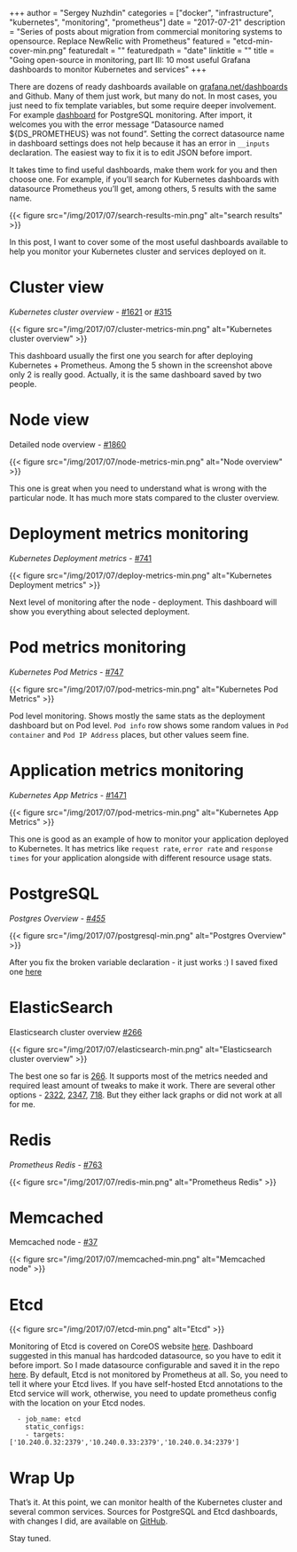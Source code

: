 +++
author = "Sergey Nuzhdin"
categories = ["docker", "infrastructure", "kubernetes", "monitoring", "prometheus"]
date = "2017-07-21"
description = "Series of posts about migration from commercial monitoring systems to opensource. Replace NewRelic with Prometheus"
featured = "etcd-min-cover-min.png"
featuredalt = ""
featuredpath = "date"
linktitle = ""
title = "Going open-source in monitoring, part III: 10 most useful Grafana dashboards to monitor Kubernetes and services"
+++

There are dozens of ready dashboards available on [grafana.net/dashboards](https://grafana.net/dashboards) and Github.
Many of them just work, but many do not. In most cases, you just need to fix template variables, but some require deeper involvement. 
For example [dashboard](https://grafana.com/dashboards/455) for PostgreSQL monitoring. After import, it welcomes you with the error message “Datasource named ${DS_PROMETHEUS} was not found”. Setting the correct datasource name in dashboard settings does not help because it has an error in `__inputs`  declaration. The easiest way to fix it is to edit JSON before import.

It takes time to find useful dashboards, make them work for you and then choose one. For example, if you’ll search for Kubernetes dashboards with datasource Prometheus you’ll get, among others, 5 results with the same name.

{{< figure src="/img/2017/07/search-results-min.png"  alt="search results" >}}


In this post, I want to cover some of the most useful dashboards available to help you monitor your Kubernetes cluster and services deployed on it. 


# Cluster view

*Kubernetes cluster overview -* [#1621](https://grafana.com/dashboards/1621) or [#315](https://grafana.com/dashboards/315)

{{< figure src="/img/2017/07/cluster-metrics-min.png"  alt="Kubernetes cluster overview" >}}


This dashboard usually the first one you search for after deploying Kubernetes + Prometheus. Among the 5 shown in the screenshot above only 2 is really good. Actually, it is the same dashboard saved by two people. 


# Node view

Detailed node overview *-* [#1860](https://grafana.com/dashboards/1860)

{{< figure src="/img/2017/07/node-metrics-min.png"  alt="Node overview" >}}


 This one is great when you need to understand what is wrong with the particular node. It has much more stats compared to the cluster overview.

# Deployment metrics monitoring

*Kubernetes Deployment metrics -* [#741](https://grafana.com/dashboards/741)

{{< figure src="/img/2017/07/deploy-metrics-min.png"  alt="Kubernetes Deployment metrics" >}}


Next level of monitoring after the node - deployment. This dashboard will show you everything about selected deployment.

# Pod metrics monitoring

*Kubernetes Pod Metrics -* [#747](https://grafana.com/dashboards/747)

{{< figure src="/img/2017/07/pod-metrics-min.png"  alt="Kubernetes Pod Metrics" >}}


Pod level monitoring. Shows mostly the same stats as the deployment dashboard but on Pod level. `Pod info` row shows some random values in `Pod container` and `Pod IP Address` places, but other values seem fine.

# Application metrics monitoring

*Kubernetes App Metrics -* [#1471](https://grafana.com/dashboards/1471)

{{< figure src="/img/2017/07/pod-metrics-min.png"  alt="Kubernetes App Metrics" >}}


This one is good as an example of how to monitor your application deployed to Kubernetes. It has metrics like `request rate`, `error rate` and `response times` for your application alongside with different resource usage stats. 

# PostgreSQL

*Postgres Overview -* [*#455*](https://grafana.com/dashboards/455)

{{< figure src="/img/2017/07/postgresql-min.png"  alt="Postgres Overview" >}}


After you fix the broken variable declaration - it just works :)
I saved fixed one [here](https://github.com/lwolf/kube-monitoring/blob/master/dashboards/postgres-overview.json)

# ElasticSearch

Elasticsearch cluster overview [#266](https://grafana.com/dashboards/266)

{{< figure src="/img/2017/07/elasticsearch-min.png"  alt="Elasticsearch cluster overview" >}}


The best one so far is [266](https://grafana.com/dashboards/266). It supports most of the metrics needed and required least amount of tweaks to make it work.
There are several other options - [2322](https://grafana.com/dashboards/2322), [2347](https://grafana.com/dashboards/2347), [718](https://grafana.com/dashboards/718). But they either lack graphs or did not work at all for me.

# Redis

*Prometheus Redis -*  [#763](https://grafana.com/dashboards/763)

{{< figure src="/img/2017/07/redis-min.png"  alt="Prometheus Redis" >}}


# Memcached

Memcached node - [#37](https://grafana.com/dashboards/37)

{{< figure src="/img/2017/07/memcached-min.png"  alt="Memcached node" >}}

# Etcd
{{< figure src="/img/2017/07/etcd-min.png"  alt="Etcd" >}}


Monitoring of Etcd is covered on CoreOS website [here](https://coreos.com/etcd/docs/latest/op-guide/monitoring.html). Dashboard suggested in this manual has hardcoded datasource, so you have to edit it before import. So I made datasource configurable and saved it in the repo [here](https://github.com/lwolf/kube-monitoring/blob/master/dashboards/etcd-overview.json).
By default, Etcd is not monitored by Prometheus at all. So, you need to tell it where your Etcd lives.
If you have self-hosted Etcd annotations to the Etcd service will work, otherwise, you need to update prometheus config with the location on your Etcd nodes.

      - job_name: etcd
        static_configs:
        - targets: ['10.240.0.32:2379','10.240.0.33:2379','10.240.0.34:2379']


# Wrap Up

That’s it. At this point, we can monitor health of the Kubernetes cluster and several common services. 
Sources for PostgreSQL and Etcd dashboards, with changes I did, are available on [GitHub](https://github.com/lwolf/kube-monitoring/tree/master/dashboards).

Stay tuned.





